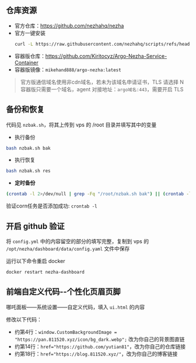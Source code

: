 ## 仓库资源

- 官方仓库：https://github.com/nezhahq/nezha
- 官方一键安装
  ```bash
  curl -L https://raw.githubusercontent.com/nezhahq/scripts/refs/heads/main/install.sh -o nezha.sh && chmod +x nezha.sh && sudo ./nezha.sh
  ```
- 容器版仓库：https://github.com/Kiritocyz/Argo-Nezha-Service-Container
- 容器版镜像：`mikehand888/argo-nezha:latest`

> 官方版通信域名使用非cdn域名，若未为该域名申请证书，TLS 请选择 N
> 容器版只需要一个域名，agent 对接地址：`argo域名:443`，需要开启 TLS

## 备份和恢复

代码见 `nzbak.sh`，将其上传到 vps 的 /root 目录并填写其中的变量

- 执行备份
```bash
bash nzbak.sh bak
```

- 执行恢复
```bash
bash nzbak.sh res
```

- **定时备份**
```bash
(crontab -l 2>/dev/null | grep -Fq "/root/nzbak.sh bak") || (crontab -l 2>/dev/null; echo '# 每天凌晨4点 (北京时间) 自动执行 Nezha 面板备份任务'; echo '0 20 * * * /bin/bash /root/nzbak.sh bak >/dev/null 2>&1') | crontab -
```

验证corn任务是否添加成功: `crontab -l`

## 开启 github 验证

将 `config.yml` 中的内容留空的部分的填写完整，复制到 vps 的 `/opt/nezha/dashboard/data/config.yaml` 文件中保存

运行以下命令重启 docker

```bash
docker restart nezha-dashboard
```

## 前端自定义代码--个性化页眉页脚

哪吒面板——系统设置——自定义代码，填入 `ui.html` 的内容

修改以下代码：

- 约第4行：`window.CustomBackgroundImage = "https://pan.811520.xyz/icon/bg_dark.webp";` 改为你自己的背景图直链
- 约第14行：`href="https://github.com/yutian81"`，改为你自己的仓库链接
- 约第18行：`href="https://blog.811520.xyz/"`，改为你自己的博客链接
